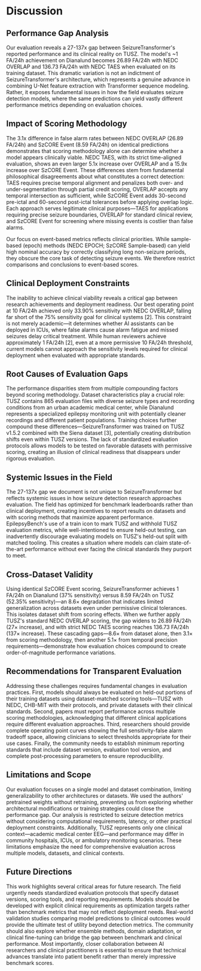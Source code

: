 # Discussion

## Performance Gap Analysis

Our evaluation reveals a 27-137x gap between SeizureTransformer's reported performance and its clinical reality on TUSZ. The model's ~1 FA/24h achievement on Dianalund becomes 26.89 FA/24h with NEDC OVERLAP and 136.73 FA/24h with NEDC TAES when evaluated on its training dataset. This dramatic variation is not an indictment of SeizureTransformer's architecture, which represents a genuine advance in combining U-Net feature extraction with Transformer sequence modeling. Rather, it exposes fundamental issues in how the field evaluates seizure detection models, where the same predictions can yield vastly different performance metrics depending on evaluation choices.

## Impact of Scoring Methodology

The 3.1x difference in false alarm rates between NEDC OVERLAP (26.89 FA/24h) and SzCORE Event (8.59 FA/24h) on identical predictions demonstrates that scoring methodology alone can determine whether a model appears clinically viable. NEDC TAES, with its strict time-aligned evaluation, shows an even larger 5.1x increase over OVERLAP and a 15.9x increase over SzCORE Event. These differences stem from fundamental philosophical disagreements about what constitutes a correct detection: TAES requires precise temporal alignment and penalizes both over- and under-segmentation through partial credit scoring, OVERLAP accepts any temporal intersection as sufficient, while SzCORE Event adds 30-second pre-ictal and 60-second post-ictal tolerances before applying overlap logic. Each approach serves legitimate clinical purposes—TAES for applications requiring precise seizure boundaries, OVERLAP for standard clinical review, and SzCORE Event for screening where missing events is costlier than false alarms.

Our focus on event-based metrics reflects clinical priorities. While sample-based (epoch) methods (NEDC EPOCH; SzCORE Sample-based) can yield high nominal accuracy by correctly classifying long non-seizure periods, they obscure the core task of detecting seizure events. We therefore restrict comparisons and conclusions to event-based scores.

## Clinical Deployment Constraints

The inability to achieve clinical viability reveals a critical gap between research achievements and deployment readiness. Our best operating point at 10 FA/24h achieved only 33.90% sensitivity with NEDC OVERLAP, falling far short of the 75% sensitivity goal for clinical systems [2]. This constraint is not merely academic—it determines whether AI assistants can be deployed in ICUs, where false alarms cause alarm fatigue and missed seizures delay critical treatment. While human reviewers achieve approximately 1 FA/24h [2], even at a more permissive 10 FA/24h threshold, current models cannot approach the sensitivity levels required for clinical deployment when evaluated with appropriate standards.

## Root Causes of Evaluation Gaps

The performance disparities stem from multiple compounding factors beyond scoring methodology. Dataset characteristics play a crucial role: TUSZ contains 865 evaluation files with diverse seizure types and recording conditions from an urban academic medical center, while Dianalund represents a specialized epilepsy monitoring unit with potentially cleaner recordings and different patient populations. Training choices further compound these differences—SeizureTransformer was trained on TUSZ v1.5.2 combined with the Siena dataset [3], potentially creating distribution shifts even within TUSZ versions. The lack of standardized evaluation protocols allows models to be tested on favorable datasets with permissive scoring, creating an illusion of clinical readiness that disappears under rigorous evaluation.

## Systemic Issues in the Field

The 27-137x gap we document is not unique to SeizureTransformer but reflects systemic issues in how seizure detection research approaches evaluation. The field has optimized for benchmark leaderboards rather than clinical deployment, creating incentives to report results on datasets and with scoring methods that maximize apparent performance. EpilepsyBench's use of a train icon to mark TUSZ and withhold TUSZ evaluation metrics, while well-intentioned to ensure held-out testing, can inadvertently discourage evaluating models on TUSZ's held-out split with matched tooling. This creates a situation where models can claim state-of-the-art performance without ever facing the clinical standards they purport to meet.

## Cross-Dataset Validity

Using identical SzCORE Event scoring, SeizureTransformer achieves 1 FA/24h on Dianalund (37% sensitivity) versus 8.59 FA/24h on TUSZ (52.35% sensitivity)—an 8.6× degradation that indicates limited generalization across datasets even under permissive clinical tolerances. This isolates dataset shift from scoring effects. When we further apply TUSZ's standard NEDC OVERLAP scoring, the gap widens to 26.89 FA/24h (27× increase), and with strict NEDC TAES scoring reaches 136.73 FA/24h (137× increase). These cascading gaps—8.6× from dataset alone, then 3.1× from scoring methodology, then another 5.1× from temporal precision requirements—demonstrate how evaluation choices compound to create order-of-magnitude performance variations.

## Recommendations for Transparent Evaluation

Addressing these challenges requires fundamental changes in evaluation practices. First, models should always be evaluated on held-out portions of their training datasets using dataset-matched scoring tools—TUSZ with NEDC, CHB-MIT with their protocols, and private datasets with their clinical standards. Second, papers must report performance across multiple scoring methodologies, acknowledging that different clinical applications require different evaluation approaches. Third, researchers should provide complete operating point curves showing the full sensitivity-false alarm tradeoff space, allowing clinicians to select thresholds appropriate for their use cases. Finally, the community needs to establish minimum reporting standards that include dataset version, evaluation tool version, and complete post-processing parameters to ensure reproducibility.

## Limitations and Scope

Our evaluation focuses on a single model and dataset combination, limiting generalizability to other architectures or datasets. We used the authors' pretrained weights without retraining, preventing us from exploring whether architectural modifications or training strategies could close the performance gap. Our analysis is restricted to seizure detection metrics without considering computational requirements, latency, or other practical deployment constraints. Additionally, TUSZ represents only one clinical context—academic medical center EEG—and performance may differ in community hospitals, ICUs, or ambulatory monitoring scenarios. These limitations emphasize the need for comprehensive evaluation across multiple models, datasets, and clinical contexts.

## Future Directions

This work highlights several critical areas for future research. The field urgently needs standardized evaluation protocols that specify dataset versions, scoring tools, and reporting requirements. Models should be developed with explicit clinical requirements as optimization targets rather than benchmark metrics that may not reflect deployment needs. Real-world validation studies comparing model predictions to clinical outcomes would provide the ultimate test of utility beyond detection metrics. The community should also explore whether ensemble methods, domain adaptation, or clinical fine-tuning can bridge the gap between benchmark and clinical performance. Most importantly, closer collaboration between AI researchers and clinical practitioners is essential to ensure that technical advances translate into patient benefit rather than merely impressive benchmark scores.

